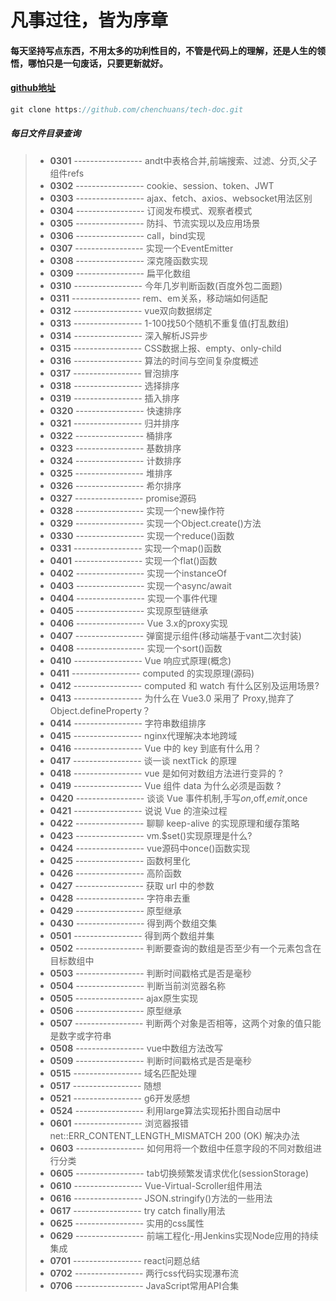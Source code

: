 # 凡事过往，皆为序章

#### 每天坚持写点东西，不用太多的功利性目的，不管是代码上的理解，还是人生的领悟，哪怕只是一句废话，只要更新就好。

#### [github地址](https://github.com/chenchuans/tech-doc)

``` js
git clone https://github.com/chenchuans/tech-doc.git
```

##### 每日文件目录查询

>* **0301** ----------------- andt中表格合并,前端搜索、过滤、分页,父子组件refs
>* **0302** ----------------- cookie、session、token、JWT
>* **0303** ----------------- ajax、fetch、axios、websocket用法区别
>* **0304** ----------------- 订阅发布模式、观察者模式
>* **0305** ----------------- 防抖、节流实现以及应用场景
>* **0306** ----------------- call，bind实现
>* **0307** ----------------- 实现一个EventEmitter
>* **0308** ----------------- 深克隆函数实现
>* **0309** ----------------- 扁平化数组
>* **0310** ----------------- 今年几岁判断函数(百度外包二面题)
>* **0311** ----------------- rem、em关系，移动端如何适配
>* **0312** ----------------- vue双向数据绑定 
>* **0313** ----------------- 1-100找50个随机不重复值(打乱数组)
>* **0314** ----------------- 深入解析JS异步
>* **0315** ----------------- CSS数据上报、empty、only-child
>* **0316** ----------------- 算法的时间与空间复杂度概述
>* **0317** ----------------- 冒泡排序
>* **0318** ----------------- 选择排序
>* **0319** ----------------- 插入排序
>* **0320** ----------------- 快速排序
>* **0321** ----------------- 归并排序
>* **0322** ----------------- 桶排序
>* **0323** ----------------- 基数排序
>* **0324** ----------------- 计数排序
>* **0325** ----------------- 堆排序
>* **0326** ----------------- 希尔排序
>* **0327** ----------------- promise源码
>* **0328** ----------------- 实现一个new操作符
>* **0329** ----------------- 实现一个Object.create()方法
>* **0330** ----------------- 实现一个reduce()函数
>* **0331** ----------------- 实现一个map()函数
>* **0401** ----------------- 实现一个flat()函数
>* **0402** ----------------- 实现一个instanceOf
>* **0403** ----------------- 实现一个async/await
>* **0404** ----------------- 实现一个事件代理
>* **0405** ----------------- 实现原型链继承
>* **0406** ----------------- Vue 3.x的proxy实现
>* **0407** ----------------- 弹窗提示组件(移动端基于vant二次封装)
>* **0408** ----------------- 实现一个sort()函数
>* **0410** ----------------- Vue 响应式原理(概念)
>* **0411** ----------------- computed 的实现原理(源码)
>* **0412** ----------------- computed 和 watch 有什么区别及运用场景?
>* **0413** ----------------- 为什么在 Vue3.0 采用了 Proxy,抛弃了 Object.defineProperty？
>* **0414** ----------------- 字符串数组排序
>* **0415** ----------------- nginx代理解决本地跨域
>* **0416** ----------------- Vue 中的 key 到底有什么用？
>* **0417** ----------------- 谈一谈 nextTick 的原理
>* **0418** ----------------- vue 是如何对数组方法进行变异的 ?
>* **0419** ----------------- Vue 组件 data 为什么必须是函数 ?
>* **0420** ----------------- 谈谈 Vue 事件机制,手写$on,$off,$emit,$once
>* **0421** ----------------- 说说 Vue 的渲染过程
>* **0422** ----------------- 聊聊 keep-alive 的实现原理和缓存策略
>* **0423** ----------------- vm.$set()实现原理是什么?
>* **0424** ----------------- vue源码中once()函数实现
>* **0425** ----------------- 函数柯里化
>* **0426** ----------------- 高阶函数
>* **0427** ----------------- 获取 url 中的参数
>* **0428** ----------------- 字符串去重
>* **0429** ----------------- 原型继承
>* **0430** ----------------- 得到两个数组交集
>* **0501** ----------------- 得到两个数组并集
>* **0502** ----------------- 判断要查询的数组是否至少有一个元素包含在目标数组中
>* **0503** ----------------- 判断时间戳格式是否是毫秒
>* **0504** ----------------- 判断当前浏览器名称
>* **0505** ----------------- ajax原生实现
>* **0506** ----------------- 原型继承
>* **0507** ----------------- 判断两个对象是否相等，这两个对象的值只能是数字或字符串
>* **0508** ----------------- vue中数组方法改写
>* **0509** ----------------- 判断时间戳格式是否是毫秒
>* **0515** ----------------- 域名匹配处理
>* **0517** ----------------- 随想
>* **0521** ----------------- g6开发感想
>* **0524** ----------------- 利用large算法实现拓扑图自动居中
>* **0601** ----------------- 浏览器报错 net::ERR_CONTENT_LENGTH_MISMATCH 200 (OK) 解决办法
>* **0603** ----------------- 如何用将一个数组中任意字段的不同对数组进行分类
>* **0605** ----------------- tab切换频繁发请求优化(sessionStorage)
>* **0610** ----------------- Vue-Virtual-Scroller组件用法
>* **0616** ----------------- JSON.stringify()方法的一些用法
>* **0617** ----------------- try catch finally用法
>* **0625** ----------------- 实用的css属性
>* **0629** ----------------- 前端工程化-用Jenkins实现Node应用的持续集成
>* **0701** ----------------- react问题总结
>* **0702** ----------------- 两行css代码实现瀑布流
>* **0706** ----------------- JavaScript常用API合集
